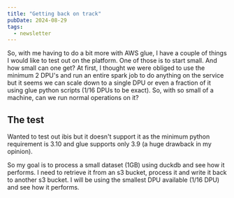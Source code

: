 ```yaml
---
title: "Getting back on track"
pubDate: 2024-08-29
tags:
  - newsletter
---
```


So, with me having to do a bit more with AWS glue, I have a couple of things I would like to test out on the platform. One of those is to start small. And how small can one get? At first, I thought we were obliged to use the minimum 2 DPU's and run an entire spark job to do anything on the service but it seems we can scale down to a single DPU or even a fraction of it using glue python scripts (1/16 DPUs to be exact). So, with so small of a machine, can we run normal operations on it?

## The test

Wanted to test out ibis but it doesn't support it as the minimum python requirement is 3.10 and glue supports only 3.9 (a huge drawback in my opinion).

So my goal is to process a small dataset (1GB) using duckdb and see how it performs. I need to retrieve it from an s3 bucket, process it and write it back to another s3 bucket. I will be using the smallest DPU available (1/16 DPU) and see how it performs.
